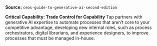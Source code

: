 **Source:** `ceos-guide-to-generative-ai-second-edition`

**Critical Capability: Trade Control for Capability**
Tap partners with generative AI expertise to automate processes that aren’t core to your competitive advantage, developing new internal roles, such as process orchestrators, digital librarians, and experience designers, to improve processes that must be managed in-house.
